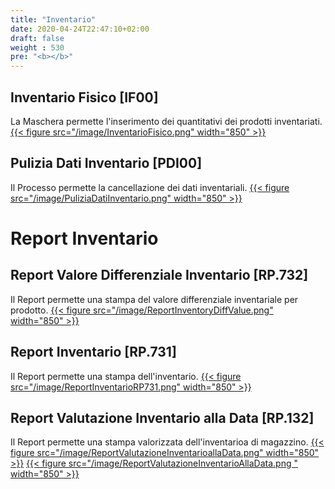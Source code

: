 ```yaml
---
title: "Inventario"
date: 2020-04-24T22:47:10+02:00
draft: false
weight : 530
pre: "<b></b>"
---
```


## Inventario Fisico [IF00]
La Maschera permette l'inserimento dei quantitativi dei prodotti inventariati.
[{{< figure src="/image/InventarioFisico.png"  width="850"  >}}](/image/InventarioFisico.png)
## Pulizia Dati Inventario [PDI00]
Il Processo permette la cancellazione dei dati inventariali.
[{{< figure src="/image/PuliziaDatiInventario.png"  width="850"  >}}](/image/PuliziaDatiInventario.png)

# Report Inventario
## Report Valore Differenziale Inventario [RP.732]
Il Report permette una stampa del valore differenziale inventariale per prodotto.
[{{< figure src="/image/ReportInventoryDiffValue.png"  width="850"  >}}](/image/ReportInventoryDiffValue.png)
## Report Inventario [RP.731]
Il Report permette una stampa dell'inventario.
[{{< figure src="/image/ReportInventarioRP731.png"  width="850"  >}}](/image/ReportInventarioRP731.png)
## Report Valutazione Inventario alla Data [RP.132]
Il Report permette una stampa valorizzata dell'inventarioa di magazzino.
[{{< figure src="/image/ReportValutazioneInventarioallaData.png"  width="850"  >}}](/image/ReportValutazioneInventarioallaData.png)
[{{< figure src="/image/ReportValutazioneInventarioAllaData.png "  width="850"  >}}](/image/ReportValutazioneInventarioAllaData.png )
